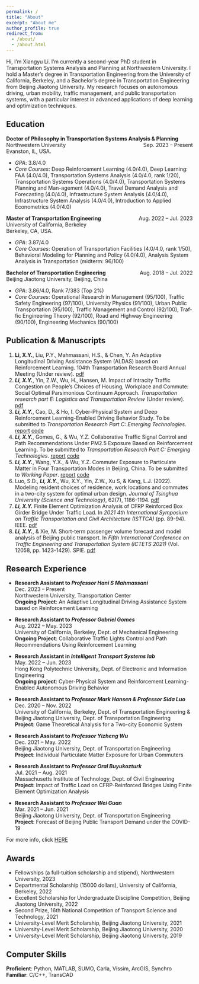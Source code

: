 ```yaml
---
permalink: /
title: "About"
excerpt: "About me"
author_profile: true
redirect_from: 
  - /about/
  - /about.html
---
```


Hi, I’m Xiangyu Li. I’m currently a second-year PhD student in Transportation Systems Analysis and Planning at Northwestern University. I hold a Master’s degree in Transportation Engineering from the University of California, Berkeley, and a Bachelor’s degree in Transportation Engineering from Beijing Jiaotong University. My research focuses on autonomous driving, urban mobility, traffic management, and public transportation systems, with a particular interest in advanced applications of deep learning and optimization techniques.

## Education
**Doctor of Philosophy in Transportation Systems Analysis & Planning** <span style="float:right;">Sep. 2023 – Present</span>  <br/> 
Northwestern University <br/>
Evanston, IL, USA.
*	*GPA*: 3.8/4.0
*	*Core Courses*: Deep Reinforcement Learning (4.0/4.0), Deep Learning: FAA (4.0/4.0), Transportation Systems Analysis (4.0/4.0, rank 1/20), Transportation Systems Operations (4.0/4.0), Transportation Systems Planning and Man-agement (4.0/4.0), Travel Demand Analysis and Forecasting (4.0/4.0), Infrastructure System Analysis (4.0/4.0), Infrastructure System Analysis (4.0/4.0), Introduction to Applied Econometrics (4.0/4.0)

**Master of Transportation Engineering** <span style="float:right;">Aug. 2022 – Jul. 2023</span>  <br/> 
University of California, Berkeley <br/>
Berkeley, CA, USA. 
*	*GPA*: 3.87/4.0
*	*Core Courses*: Operation of Transportation Facilities (4.0/4.0, rank 1/50), Behavioral Modeling for Planning and Policy (4.0/4.0), Analysis System Analysis in Transportation (midterm: 96/100)


**Bachelor of Transportation Engineering** <span style="float:right;">Aug. 2018 – Jul. 2022</span>  <br/> 
Beijing Jiaotong University, Beijing, China
*	*GPA*: 3.86/4.0, Rank 7/383 (Top 2%)
*	*Core Courses*: Operational Research in Management (95/100), Traffic Safety Engineering (97/100), University Physics (91/100), Urban Public Transportation (95/100), Traffic Management and Control (92/100), Traf-fic Engineering Theory (92/100), Road and Highway Engineering (90/100), Engineering Mechanics (90/100)


## Publication & Manuscripts
1. **Li, X.Y.**, Liu, P.Y., Mahmassani, H.S., & Chen, Y. An Adaptive Longitudinal Driving Assistance System (ALDAS) based on Reinforcement Learning. 104th Transportation Research Board Annual Meeting (Under review). [pdf](../files/TRB2024_DDPG_Final.pdf)   
2. ***Li, X.Y.***, Yin, Z.W., Wu, H., Hansen, M. Impact of Intracity Traffic Congestion on People’s Choices of Housing, Workplace and Commute: Social Optimal Parsimonious Continuum Approach. *Transportation research part E: Logistics and Transportation Review* (Under review). [pdf](./../files/paper1.pdf)
3. ***Li, X.Y.***, Cao, D., & Ho, I. Cyber-Physical System and Deep Reinforcement Learning-Enabled Driving Behavior Study. To be submitted to *Transportation Research Part C: Emerging Technologies*. [report](../files/report%20-%20Cyber-Physical%20System.pdf) [code](https://github.com/xiangyu-li-ucb/Cyber-Physical-System-and-Behavior-Study)
4. ***Li, X.Y.***, Gomes, G., & Wu, Y.Z. Collaborative Traffic Signal Control and Path Recommendations Under PM2.5 Exposure Based on Reinforcement Learning. To be submitted to *Transportation Research Part C: Emerging Technologies*. [report](../files/report%20-%20Collaborative%20Simulation.pdf) [code](https://github.com/xiangyu-li-ucb/Collaborative-Simulation)
5. ***Li, X.Y.***, Wang, Y.X., & Wu, Y.Z. Commuter Exposure to Particulate Matter in Four Transportation Modes in Beijing, China.  To be submitted to *Working Paper*. [report](./../files/PPT1.pdf) [code](https://github.com/xiangyu-li-ucb/Individual-Particulate-Matter-Exposure)
6. Luo, S.D., ***Li, X.Y.***, Wu, X.Y., Yin, Z.W., Xu S, & Kang, L.J. (2022). Modeling resident choices of residence, work locations and commutes in a two-city system for optimal urban design. *Journal of Tsinghua University (Science and Technology)*, 62(7), 1186-1194. [pdf](./../files/paper2.pdf)
7. ***Li, X.Y.*** Finite Element Optimization Analysis of CFRP Reinforced Box Girder Bridge Under Traffic Load. In *2021 4th International Symposium on Traffic Transportation and Civil Architecture (ISTTCA)* (pp. 89-94). IEEE. [pdf](./../files/paper3.pdf)
8. ***Li, X.Y.***, & Xie, M. Short-term passenger volume forecast and model analysis of Beijing public transport. In *Fifth International Conference on Traffic Engineering and Transportation System (ICTETS 2021)* (Vol. 12058, pp. 1423-1429). SPIE. [pdf](./../files/paper4.pdf)


## Research Experience
- **Research Assistant to *Professor Hani S Mahmassani*** <br/>
Dec. 2023 – Present <br/>
Northwestern University, Transportation Center <br/>
**Ongoing Project**: An Adaptive Longitudinal Driving Assistance System based on Reinforcement Learning

- **Research Assistant to *Professor Gabriel Gomes*** <br/>
Aug. 2022 – May. 2023 <br/>
University of California, Berkeley, Dept. of Mechanical Engineering <br/>
**Ongoing Project**: Collaborative Traffic Lights Control and Path Recommendations Using Reinforcement Learning

- **Research Assistant in *Intelligent Transport Systems lab*** <br/>
May. 2022 – Jun. 2023 <br/>
Hong Kong Polytechnic University, Dept. of Electronic and Information Engineering <br/>
**Ongoing project**: Cyber-Physical System and Reinforcement Learning-Enabled Autonomous Driving Behavior

- **Research Assistant to *Professor Mark Hansen & Professor Sida Luo*** <br/>
Dec. 2020 – Nov. 2022 <br/>
University of California, Berkeley, Dept. of Transportation Engineering & Beijing Jiaotong University, Dept. of Transportation Engineering <br/>
**Project**: Game Theoretical Analysis for a Two-city Economic System

- **Research Assistant to *Professor Yizheng Wu*** <br/>
Dec. 2021 – May. 2022	 <br/>
Beijing Jiaotong University, Dept. of Transportation Engineering <br/>
**Project**: Individual Particulate Matter Exposure for Urban Commuters

- **Research Assistant to *Professor Oral Buyukozturk*** <br/>
Jul. 2021 – Aug. 2021 <br/>
Massachusetts Institute of Technology, Dept. of Civil Engineering <br/>
**Project**: Impact of Traffic Load on CFRP-Reinforced Bridges Using Finite Element Optimization Analysis

- **Research Assistant to *Professor Wei Guan*** <br/>
Mar. 2021 – Jun. 2021 <br/>
Beijing Jiaotong University, Dept. of Transportation Engineering <br/>
**Project**: Forecast of Beijing Public Transport Demand under the COVID-19

For more info, click [HERE](/research/)

## Awards
* Fellowships (a full-tuition scholarship and stipend), Northwestern University, 2023
* Departmental Scholarship (15000 dollars), University of California, Berkeley, 2022
* Excellent Scholarship for Undergraduate Discipline Competition, Beijing Jiaotong University, 2022
* Second Prize, 16th National Competition of Transport Science and Technology, 2021
* University-Level Merit Scholarship, Beijing Jiaotong University, 2021
* University-Level Merit Scholarship, Beijing Jiaotong University, 2020
* University-Level Merit Scholarship, Beijing Jiaotong University, 2019

## Computer Skills
**Proficient**:	Python, MATLAB, SUMO, Carla, Vissim, ArcGIS, Synchro   <br/>
**Familiar**:	C/C++, TransCAD
